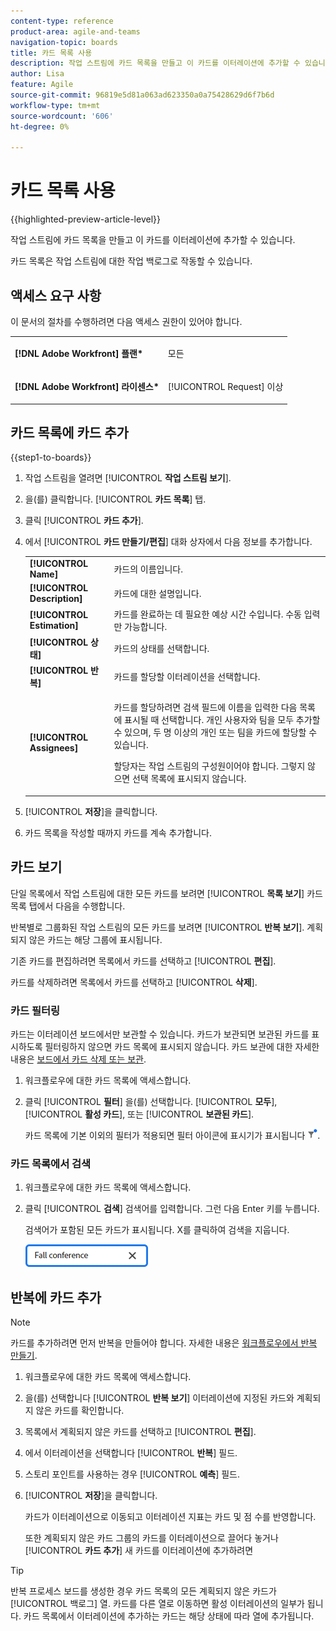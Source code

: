 ```yaml
---
content-type: reference
product-area: agile-and-teams
navigation-topic: boards
title: 카드 목록 사용
description: 작업 스트림에 카드 목록을 만들고 이 카드를 이터레이션에 추가할 수 있습니다.
author: Lisa
feature: Agile
source-git-commit: 96819e5d81a063ad623350a0a75428629d6f7b6d
workflow-type: tm+mt
source-wordcount: '606'
ht-degree: 0%

---
```


# 카드 목록 사용

{{highlighted-preview-article-level}}

작업 스트림에 카드 목록을 만들고 이 카드를 이터레이션에 추가할 수 있습니다.

카드 목록은 작업 스트림에 대한 작업 백로그로 작동할 수 있습니다.

## 액세스 요구 사항

이 문서의 절차를 수행하려면 다음 액세스 권한이 있어야 합니다.

<table style="table-layout:auto"> 
 <col> 
 </col> 
 <col> 
 </col> 
 <tbody> 
  <tr> 
   <td role="rowheader"><strong>[!DNL Adobe Workfront] 플랜*</strong></td> 
   <td> <p>모든</p> </td> 
  </tr> 
  <tr> 
   <td role="rowheader"><strong>[!DNL Adobe Workfront] 라이센스*</strong></td> 
   <td> <p>[!UICONTROL Request] 이상</p> </td> 
  </tr> 
 </tbody> 
</table>

## 카드 목록에 카드 추가

{{step1-to-boards}}

1. 작업 스트림을 열려면 [!UICONTROL **작업 스트림 보기**].
1. 을(를) 클릭합니다. [!UICONTROL **카드 목록**] 탭.
1. 클릭 [!UICONTROL **카드 추가**].
1. 에서 [!UICONTROL **카드 만들기/편집**] 대화 상자에서 다음 정보를 추가합니다.

   <table style="table-layout:auto"> 
    <tbody> 
     <tr> 
      <td><strong>[!UICONTROL Name]</strong></td> 
      <td>카드의 이름입니다.</td> 
     </tr> 
     <tr> 
      <td><strong>[!UICONTROL Description]</strong></td> 
      <td>카드에 대한 설명입니다.</td> 
     </tr>
     <tr> 
      <td><strong>[!UICONTROL Estimation]</strong></td> 
      <td>카드를 완료하는 데 필요한 예상 시간 수입니다. 수동 입력만 가능합니다.</td> 
     </tr>
     <tr> 
      <td><strong>[!UICONTROL 상태]</strong></td> 
      <td>카드의 상태를 선택합니다.</td> 
     </tr>
     <tr> 
      <td><strong>[!UICONTROL 반복]</strong></td> 
      <td>카드를 할당할 이터레이션을 선택합니다.</td> 
     </tr>
     <tr> 
      <td><strong>[!UICONTROL Assignees]</strong></td> 
      <td><p>카드를 할당하려면 검색 필드에 이름을 입력한 다음 목록에 표시될 때 선택합니다. 개인 사용자와 팀을 모두 추가할 수 있으며, 두 명 이상의 개인 또는 팀을 카드에 할당할 수 있습니다.</p><p>할당자는 작업 스트림의 구성원이어야 합니다. 그렇지 않으면 선택 목록에 표시되지 않습니다.</p></td> 
     </tr>
    </tbody> 
   </table>

1. [!UICONTROL **저장**]&#x200B;을 클릭합니다.
1. 카드 목록을 작성할 때까지 카드를 계속 추가합니다.

## 카드 보기

단일 목록에서 작업 스트림에 대한 모든 카드를 보려면 [!UICONTROL **목록 보기**] 카드 목록 탭에서 다음을 수행합니다.

반복별로 그룹화된 작업 스트림의 모든 카드를 보려면 [!UICONTROL **반복 보기**]. 계획되지 않은 카드는 해당 그룹에 표시됩니다.

기존 카드를 편집하려면 목록에서 카드를 선택하고 [!UICONTROL **편집**].

카드를 삭제하려면 목록에서 카드를 선택하고 [!UICONTROL **삭제**].

### 카드 필터링

카드는 이터레이션 보드에서만 보관할 수 있습니다. 카드가 보관되면 보관된 카드를 표시하도록 필터링하지 않으면 카드 목록에 표시되지 않습니다. 카드 보관에 대한 자세한 내용은 [보드에서 카드 삭제 또는 보관](/help/quicksilver/agile/get-started-with-boards/delete-board-items.md).

1. 워크플로우에 대한 카드 목록에 액세스합니다.
1. 클릭 [!UICONTROL **필터**] 을(를) 선택합니다. [!UICONTROL **모두**], [!UICONTROL **활성 카드**], 또는 [!UICONTROL **보관된 카드**].

   카드 목록에 기본 이외의 필터가 적용되면 필터 아이콘에 표시기가 표시됩니다 ![적용된 필터](assets/boards-filterapplied-30x30.png).

### 카드 목록에서 검색

1. 워크플로우에 대한 카드 목록에 액세스합니다.
1. 클릭 [!UICONTROL **검색**] 검색어를 입력합니다. 그런 다음 Enter 키를 누릅니다.

   검색어가 포함된 모든 카드가 표시됩니다.
X를 클릭하여 검색을 지웁니다.

   ![보드에서 카드 검색](assets/boards-searchbox.png)

## 반복에 카드 추가

>[!NOTE]
>
>카드를 추가하려면 먼저 반복을 만들어야 합니다. 자세한 내용은 [워크플로우에서 반복 만들기](/help/quicksilver/agile/use-boards-agile-planning-tools/create-an-iteration-in-workstream.md).

1. 워크플로우에 대한 카드 목록에 액세스합니다.
1. 을(를) 선택합니다 [!UICONTROL **반복 보기**] 이터레이션에 지정된 카드와 계획되지 않은 카드를 확인합니다.
1. 목록에서 계획되지 않은 카드를 선택하고 [!UICONTROL **편집**].
1. 에서 이터레이션을 선택합니다 [!UICONTROL **반복**] 필드.
1. 스토리 포인트를 사용하는 경우 [!UICONTROL **예측**] 필드.
1. [!UICONTROL **저장**]&#x200B;을 클릭합니다.

   카드가 이터레이션으로 이동되고 이터레이션 지표는 카드 및 점 수를 반영합니다.

   또한 계획되지 않은 카드 그룹의 카드를 이터레이션으로 끌어다 놓거나 [!UICONTROL **카드 추가**] 새 카드를 이터레이션에 추가하려면

>[!TIP]
>
>반복 프로세스 보드를 생성한 경우 카드 목록의 모든 계획되지 않은 카드가 [!UICONTROL 백로그] 열. 카드를 다른 열로 이동하면 활성 이터레이션의 일부가 됩니다. 카드 목록에서 이터레이션에 추가하는 카드는 해당 상태에 따라 열에 추가됩니다.

